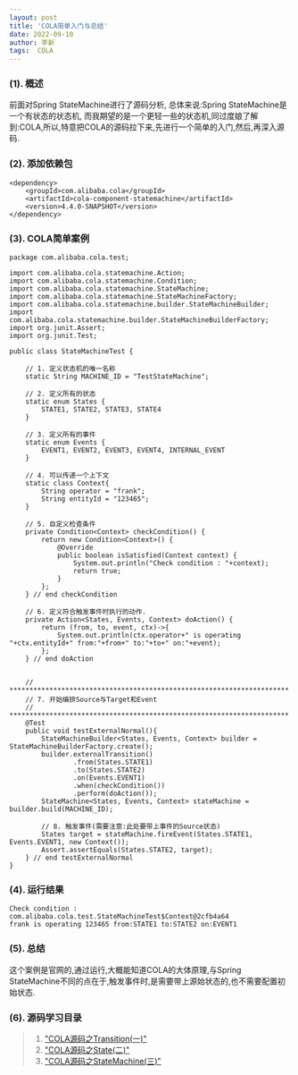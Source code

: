 ```yaml
---
layout: post
title: 'COLA简单入门与总结' 
date: 2022-09-10
author: 李新
tags:  COLA
---
```


### (1). 概述
前面对Spring StateMachine进行了源码分析,
总体来说:Spring StateMachine是一个有状态的状态机,
而我期望的是一个更轻一些的状态机,同过度娘了解到:COLA,所以,特意把COLA的源码拉下来,先进行一个简单的入门,然后,再深入源码. 
### (2). 添加依赖包
```
<dependency>
	<groupId>com.alibaba.cola</groupId>
	<artifactId>cola-component-statemachine</artifactId>
	<version>4.4.0-SNAPSHOT</version>
</dependency>
```
### (3). COLA简单案例
```
package com.alibaba.cola.test;

import com.alibaba.cola.statemachine.Action;
import com.alibaba.cola.statemachine.Condition;
import com.alibaba.cola.statemachine.StateMachine;
import com.alibaba.cola.statemachine.StateMachineFactory;
import com.alibaba.cola.statemachine.builder.StateMachineBuilder;
import com.alibaba.cola.statemachine.builder.StateMachineBuilderFactory;
import org.junit.Assert;
import org.junit.Test;

public class StateMachineTest {
    
	// 1. 定义状态机的唯一名称
    static String MACHINE_ID = "TestStateMachine";

	// 2. 定义所有的状态
    static enum States {
        STATE1, STATE2, STATE3, STATE4
    }

    // 3. 定义所有的事件
    static enum Events {
        EVENT1, EVENT2, EVENT3, EVENT4, INTERNAL_EVENT
    }

	// 4. 可以传递一个上下文
    static class Context{
        String operator = "frank";
        String entityId = "123465";
    }
	
	// 5. 自定义检查条件
	private Condition<Context> checkCondition() {
		return new Condition<Context>() {
			@Override
			public boolean isSatisfied(Context context) {
				System.out.println("Check condition : "+context);
				return true;
			}
		};
	} // end checkCondition
	
	// 6. 定义符合触发事件时执行的动作.
	private Action<States, Events, Context> doAction() {
		return (from, to, event, ctx)->{
			System.out.println(ctx.operator+" is operating "+ctx.entityId+" from:"+from+" to:"+to+" on:"+event);
		};
	} // end doAction
	
	
	// **********************************************************************
	// 7. 开始编排Source与Target和Event
	// **********************************************************************
    @Test
    public void testExternalNormal(){
        StateMachineBuilder<States, Events, Context> builder = StateMachineBuilderFactory.create();
        builder.externalTransition()
                .from(States.STATE1)
                .to(States.STATE2)
                .on(Events.EVENT1)
                .when(checkCondition())
                .perform(doAction());
        StateMachine<States, Events, Context> stateMachine = builder.build(MACHINE_ID);
		
		// 8. 触发事件(需要注意:此处要带上事件的Source状态)
        States target = stateMachine.fireEvent(States.STATE1, Events.EVENT1, new Context());
        Assert.assertEquals(States.STATE2, target);
    } // end testExternalNormal
}
```
### (4). 运行结果
```
Check condition : com.alibaba.cola.test.StateMachineTest$Context@2cfb4a64
frank is operating 123465 from:STATE1 to:STATE2 on:EVENT1
```
### (5). 总结
这个案例是官网的,通过运行,大概能知道COLA的大体原理,与Spring StateMachine不同的点在于,触发事件时,是需要带上源始状态的,也不需要配置初始状态.  

### (6). 源码学习目录
> 1. ["COLA源码之Transition(一)"](/2022/09/10/COLA-Transition.html)    
> 2. ["COLA源码之State(二)"](/2022/09/10/COLA-State.html)    
> 3. ["COLA源码之StateMachine(三)"](/2022/09/10/COLA-StateMachine.html)   
